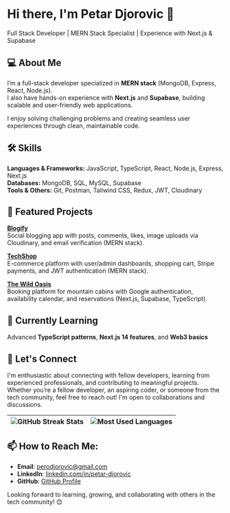 # Hi there, I'm Petar Djorovic 👋
Full Stack Developer | MERN Stack Specialist | Experience with Next.js & Supabase

## 💻 About Me
I’m a full-stack developer specialized in **MERN stack** (MongoDB, Express, React, Node.js).  
I also have hands-on experience with **Next.js** and **Supabase**, building scalable and user-friendly web applications.  

I enjoy solving challenging problems and creating seamless user experiences through clean, maintainable code.

## 🛠️ Skills
**Languages & Frameworks:** JavaScript, TypeScript, React, Node.js, Express, Next.js  
**Databases:** MongoDB, SQL, MySQL, Supabase  
**Tools & Others:** Git, Postman, Tailwind CSS, Redux, JWT, Cloudinary  

## 🚀 Featured Projects
 **[Blogify](https://github.com/petardjorovic/My-social-network)**  
Social blogging app with posts, comments, likes, image uploads via Cloudinary, and email verification (MERN stack).  

**[TechShop](https://github.com/petardjorovic/FullStackMyWebShop)**  
E-commerce platform with user/admin dashboards, shopping cart, Stripe payments, and JWT authentication (MERN stack).  

**[The Wild Oasis](https://github.com/petardjorovic/BookingsProjectNext)**  
Booking platform for mountain cabins with Google authentication, availability calendar, and reservations (Next.js, Supabase, TypeScript). 

## 🎯 Currently Learning
Advanced **TypeScript patterns**, **Next.js 14 features**, and **Web3 basics**  

## 🚀 Let's Connect
I'm enthusiastic about connecting with fellow developers, learning from experienced professionals, and contributing to meaningful projects. Whether you’re a fellow developer, an aspiring coder, or someone from the tech community, feel free to reach out! I'm open to collaborations and discussions.

|  ![GitHub Streak Stats](https://github-readme-streak-stats.herokuapp.com/?user=petardjorovic) | ![Most Used Languages](https://github-readme-stats.vercel.app/api/top-langs/?username=petardjorovic&layout=compact&langs_count=5) |
|---|---|


## 📫 How to Reach Me:
- **Email**: [perodjorovic@gmail.com](mailto:perodjorovic@gmail.com)
- **LinkedIn**: [linkedin.com/in/petar-djorovic](https://www.linkedin.com/in/petar-djorovic)  
- **GitHub**: [GitHub Profile](https://github.com/petardjorovic)


Looking forward to learning, growing, and collaborating with others in the tech community! 😊

